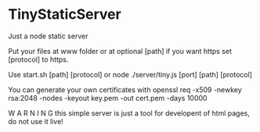 TinyStaticServer
================

Just a node static server

Put your files at www folder or at optional [path]
if you want https set [protocol] to https.

Use start.sh [path] [protocol] or node ./server/tiny.js [port] [path] [protocol] 

You can generate your own certificates with
openssl req -x509 -newkey rsa:2048 -nodes -keyout key.pem -out cert.pem -days 10000

W A R N I N G 
this simple server is just a tool for developent of html pages, 
do not use it live!
  
